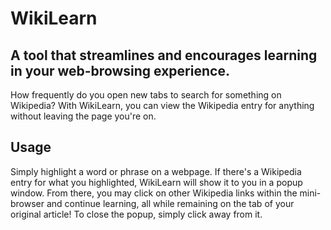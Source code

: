 # WikiLearn
## A tool that streamlines and encourages learning in your web-browsing experience.

How frequently do you open new tabs to search for something on Wikipedia? With WikiLearn, you can view the Wikipedia entry for anything without leaving the page you're on.

## Usage
Simply highlight a word or phrase on a webpage. If there's a Wikipedia entry for what you highlighted, WikiLearn will show it to you in a popup window. From there, you may click on other Wikipedia links within the mini-browser and continue learning, all while remaining on the tab of your original article! To close the popup, simply click away from it.
